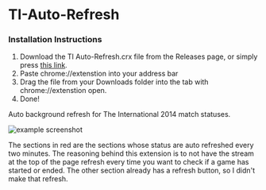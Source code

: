 TI-Auto-Refresh
===============

### Installation Instructions

1. Download the TI Auto-Refresh.crx file from the Releases page, or simply press [this link](https://github.com/pendo324/TI-Auto-Refresh/releases/download/v1.0/TI.Auto-Refresh.crx).
2. Paste chrome://extenstion into your address bar
3. Drag the file from your Downloads folder into the tab with chrome://extenstion open.
4. Done!
 

Auto background refresh for The International 2014 match statuses.

![example screenshot](http://i.imgur.com/jPosxCA.png)

The sections in red are the sections whose status are auto refreshed every two minutes. The reasoning behind this extension is to not have the stream at the top of the page refresh every time you want to check if a game has started or ended. The other section already has a refresh button, so I didn't make that refresh.
